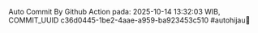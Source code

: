 Auto Commit By Github Action pada: 2025-10-14 13:32:03 WIB, COMMIT_UUID c36d0445-1be2-4aae-a959-ba923453c510 #autohijau🗿
